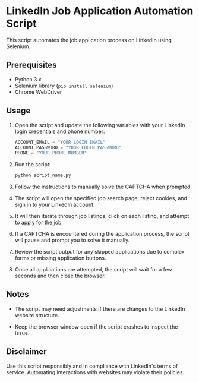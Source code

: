 # LinkedIn Job Application Automation Script

This script automates the job application process on LinkedIn using Selenium.

## Prerequisites

- Python 3.x
- Selenium library (`pip install selenium`)
- Chrome WebDriver

## Usage

1. Open the script and update the following variables with your LinkedIn login credentials and phone number:

    ```python
    ACCOUNT_EMAIL = "YOUR LOGIN EMAIL"
    ACCOUNT_PASSWORD = "YOUR LOGIN PASSWORD"
    PHONE = "YOUR PHONE NUMBER"
    ```

2. Run the script:

    ```bash
    python script_name.py
    ```

3. Follow the instructions to manually solve the CAPTCHA when prompted.

4. The script will open the specified job search page, reject cookies, and sign in to your LinkedIn account.

5. It will then iterate through job listings, click on each listing, and attempt to apply for the job.

6. If a CAPTCHA is encountered during the application process, the script will pause and prompt you to solve it manually.

7. Review the script output for any skipped applications due to complex forms or missing application buttons.

8. Once all applications are attempted, the script will wait for a few seconds and then close the browser.

## Notes

- The script may need adjustments if there are changes to the LinkedIn website structure.

- Keep the browser window open if the script crashes to inspect the issue.

## Disclaimer

Use this script responsibly and in compliance with LinkedIn's terms of service. Automating interactions with websites may violate their policies.
